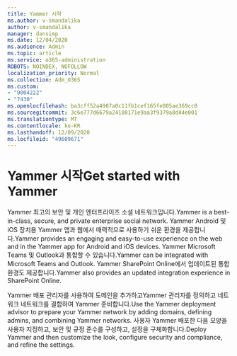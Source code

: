 ```yaml
---
title: Yammer 시작
ms.author: v-smandalika
author: v-smandalika
manager: dansimp
ms.date: 12/04/2020
ms.audience: Admin
ms.topic: article
ms.service: o365-administration
ROBOTS: NOINDEX, NOFOLLOW
localization_priority: Normal
ms.collection: Adm_O365
ms.custom:
- "9004222"
- "7430"
ms.openlocfilehash: ba3cff52a4907a0c11fb1cef165fe805ae369cc0
ms.sourcegitcommit: 3c6e777d6679a24108171e9aa3f9379a8d44e001
ms.translationtype: MT
ms.contentlocale: ko-KR
ms.lasthandoff: 12/09/2020
ms.locfileid: "49609671"
---
```

# <a name="get-started-with-yammer"></a><span data-ttu-id="eda50-102">Yammer 시작</span><span class="sxs-lookup"><span data-stu-id="eda50-102">Get started with Yammer</span></span>

<span data-ttu-id="eda50-103">Yammer 최고의 보안 및 개인 엔터프라이즈 소셜 네트워크입니다.</span><span class="sxs-lookup"><span data-stu-id="eda50-103">Yammer is a best-in-class, secure, and private enterprise social network.</span></span> <span data-ttu-id="eda50-104">Yammer Android 및 iOS 장치용 Yammer 앱과 웹에서 매력적으로 사용하기 쉬운 환경을 제공합니다.</span><span class="sxs-lookup"><span data-stu-id="eda50-104">Yammer provides an engaging and easy-to-use experience on the web and in the Yammer app for Android and iOS devices.</span></span> <span data-ttu-id="eda50-105">Yammer Microsoft Teams 및 Outlook과 통합할 수 있습니다.</span><span class="sxs-lookup"><span data-stu-id="eda50-105">Yammer can be integrated with Microsoft Teams and Outlook.</span></span> <span data-ttu-id="eda50-106">Yammer SharePoint Online에서 업데이트된 통합 환경도 제공합니다.</span><span class="sxs-lookup"><span data-stu-id="eda50-106">Yammer also provides an updated integration experience in SharePoint Online.</span></span>

<span data-ttu-id="eda50-107">Yammer 배포 관리자를 사용하여 도메인을 추가하고Yammer 관리자를 정의하고 네트워크 네트워크를 결합하여 Yammer 준비합니다.</span><span class="sxs-lookup"><span data-stu-id="eda50-107">Use the Yammer deployment advisor to prepare your Yammer network by adding domains, defining admins, and combining Yammer networks.</span></span> <span data-ttu-id="eda50-108">사용자 Yammer 배포한 다음 모양을 사용자 지정하고, 보안 및 규정 준수를 구성하고, 설정을 구체화합니다.</span><span class="sxs-lookup"><span data-stu-id="eda50-108">Deploy Yammer and then customize the look, configure security and compliance, and refine the settings.</span></span>